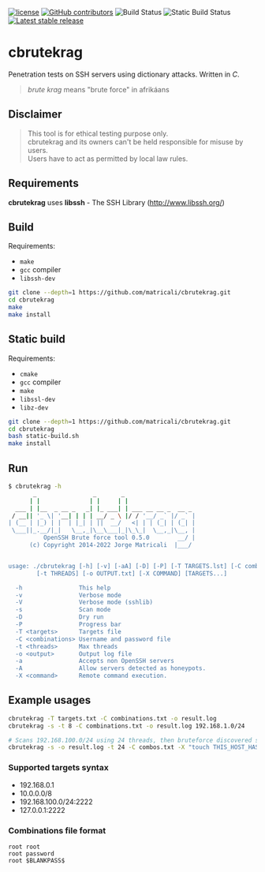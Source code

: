 [![license](https://img.shields.io/github/license/matricali/cbrutekrag.svg)](https://matricali.mit-license.org/2014) [![GitHub contributors](https://img.shields.io/github/contributors/matricali/cbrutekrag.svg)](https://github.com/matricali/cbrutekrag/graphs/contributors) ![Build Status](https://github.com/matricali/cbrutekrag/actions/workflows/build.yml/badge.svg?event=push) ![Static Build Status](https://github.com/matricali/cbrutekrag/actions/workflows/static-build.yml/badge.svg?event=push) [![Latest stable release](https://img.shields.io/badge/dynamic/json.svg?label=stable&url=https%3A%2F%2Fapi.github.com%2Frepos%2Fmatricali%2Fcbrutekrag%2Freleases%2Flatest&query=%24.name&colorB=blue)](https://github.com/matricali/cbrutekrag/releases/latest)

# cbrutekrag
Penetration tests on SSH servers using dictionary attacks. Written in _C_.

> _brute krag_ means "brute force" in afrikáans

## Disclaimer
>This tool is for ethical testing purpose only.   
>cbrutekrag and its owners can't be held responsible for misuse by users.   
>Users have to act as permitted by local law rules.

## Requirements
**cbrutekrag** uses **libssh** - The SSH Library (http://www.libssh.org/)

## Build

Requirements:

* `make`
* `gcc` compiler
* `libssh-dev`

```bash
git clone --depth=1 https://github.com/matricali/cbrutekrag.git
cd cbrutekrag
make
make install
```

## Static build

Requirements:

* `cmake`
* `gcc` compiler
* `make`
* `libssl-dev`
* `libz-dev`

```bash
git clone --depth=1 https://github.com/matricali/cbrutekrag.git
cd cbrutekrag
bash static-build.sh
make install
```

## Run

```bash
$ cbrutekrag -h
       _                _       _
      | |              | |     | |
  ___ | |__  _ __ _   _| |_ ___| | ___ __ __ _  __ _
 / __|| '_ \| '__| | | | __/ _ \ |/ / '__/ _` |/ _` |
| (__ | |_) | |  | |_| | ||  __/   <| | | (_| | (_| |
 \___||_.__/|_|   \__,_|\__\___|_|\_\_|  \__,_|\__, |
          OpenSSH Brute force tool 0.5.0        __/ |
      (c) Copyright 2014-2022 Jorge Matricali  |___/


usage: ./cbrutekrag [-h] [-v] [-aA] [-D] [-P] [-T TARGETS.lst] [-C combinations.lst]
		[-t THREADS] [-o OUTPUT.txt] [-X COMMAND] [TARGETS...]

  -h                This help
  -v                Verbose mode
  -V                Verbose mode (sshlib)
  -s                Scan mode
  -D                Dry run
  -P                Progress bar
  -T <targets>      Targets file
  -C <combinations> Username and password file
  -t <threads>      Max threads
  -o <output>       Output log file
  -a                Accepts non OpenSSH servers
  -A                Allow servers detected as honeypots.
  -X <command>      Remote command execution.
```

## Example usages
```bash
cbrutekrag -T targets.txt -C combinations.txt -o result.log
cbrutekrag -s -t 8 -C combinations.txt -o result.log 192.168.1.0/24

# Scans 192.168.100.0/24 using 24 threads, then bruteforce discovered ssh servers and execute command if we can log into.
cbrutekrag -s -o result.log -t 24 -C combos.txt -X "touch THIS_HOST_HAS_BEEN_COMPROMISED" 192.168.100.0/24
```

### Supported targets syntax

* 192.168.0.1
* 10.0.0.0/8
* 192.168.100.0/24:2222
* 127.0.0.1:2222

### Combinations file format
```
root root
root password
root $BLANKPASS$
```

